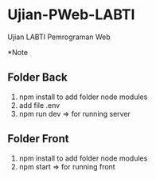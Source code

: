 # Ujian-PWeb-LABTI
Ujian LABTI Pemrograman Web

*Note
## Folder Back
1. npm install to add folder node modules
2. add file .env 
3. npm run dev => for running server

## Folder Front
1. npm install to add folder node modules
3. npm start => for running front

